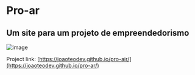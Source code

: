 # Pro-ar

## Um site para um projeto de empreendedorismo

![image](https://github.com/user-attachments/assets/f757dd8a-e8f4-4f1a-967d-6579252771eb)

Project link: [https://joaoteodev.github.io/pro-air/](https://joaoteodev.github.io/pro-ar/)

